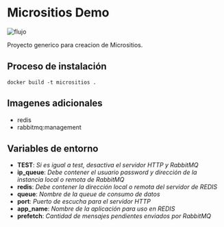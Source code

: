 # Micrositios Demo
![flujo](https://github.com/irvinvp/micrositios/actions/workflows/main.yml/badge.svg)

Proyecto generico para creacion de Micrositios.
## Proceso de instalación
```
docker build -t micrositios .
```
## Imagenes adicionales
- redis
- rabbitmq:management

## Variables de entorno
- **TEST**: *Si es igual a test, desactiva el servidor HTTP y RabbitMQ*
- **ip_queue**: *Debe contener el usuario password y dirección de la instancia local o remota de RabbitMQ*
- **redis**: *Debe contener la dirección local o remota del servidor de REDIS*
- **queue**: *Nombre de la queue de consumo de datos*
- **port**: *Puerto de escucha para el servidor HTTP*
- **app_name**: *Nombre de la aplicación para uso en REDIS*
- **prefetch**: *Cantidad de mensajes pendientes enviados por RabbitMQ*
